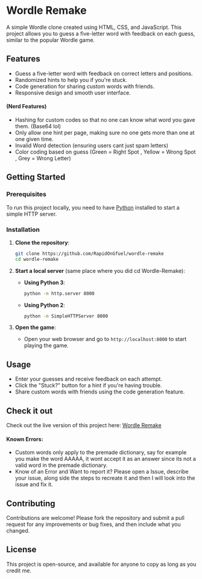 
# Wordle Remake

A simple Wordle clone created using HTML, CSS, and JavaScript. This project allows you to guess a five-letter word with feedback on each guess, similar to the popular Wordle game.

## Features

- Guess a five-letter word with feedback on correct letters and positions.
- Randomized hints to help you if you're stuck.
- Code generation for sharing custom words with friends.
- Responsive design and smooth user interface.


#### (Nerd Features)
- Hashing for custom codes so that no one can know what word you gave them. (Base64 lol)
- Only allow one hint per page, making sure no one gets more than one at one given time.
- Invalid Word detection (ensuring users cant just spam letters)
- Color coding based on guess (Green = Right Spot , Yellow = Wrong Spot , Grey = Wrong Letter)

## Getting Started

### Prerequisites

To run this project locally, you need to have [Python](<https://www.python.org/downloads/>) installed to start a simple HTTP server.

### Installation

1. **Clone the repository**:
   ```bash
   git clone https://github.com/RapidOnGfuel/wordle-remake
   cd wordle-remake
   ```

2. **Start a local server** (same place where you did cd Wordle-Remake):

   - **Using Python 3**:
     ```bash
     python -m http.server 8000
     ```

   - **Using Python 2**:
     ```bash
     python -m SimpleHTTPServer 8000
     ```

3. **Open the game**:
   - Open your web browser and go to `http://localhost:8000` to start playing the game.

## Usage

- Enter your guesses and receive feedback on each attempt.
- Click the "Stuck?" button for a hint if you're having trouble.
- Share custom words with friends using the code generation feature.

## Check it out

Check out the live version of this project here: [Wordle Remake](<http://rapidongfuel.github.io/wordle-remake/>)


#### Known Errors:
- Custom words only apply to the premade dictionary, say for example you make the word AAAAA, it wont accept it as an answer since its not a valid word in the premade dictionary. 
- Know of an Error and Want to report it? Please open a Issue, describe your issue, along side the steps to recreate it and then I will look into the issue and fix it. 
## Contributing

Contributions are welcome! Please fork the repository and submit a pull request for any improvements or bug fixes, and then include what you changed.

## License

This project is open-source, and available for anyone to copy as long as you credit me.
